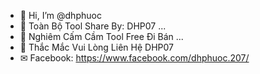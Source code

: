 - 👋 Hi, I’m @dhphuoc
- 💞️ Toàn Bộ Tool Share By: DHP07 ...
- 🌺 Nghiêm Cấm Cầm Tool Free Đi Bán ...
- 🐢 Thắc Mắc Vui Lòng Liên Hệ DHP07
- ✉ Facebook: https://www.facebook.com/dhphuoc.207/
<!---
dhphuoc/dhphuoc is a ✨ special ✨ repository because its `README.md` (this file) appears on your GitHub profile.
You can click the Preview link to take a look at your changes.
--->
